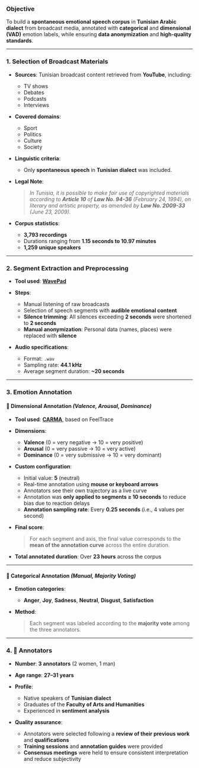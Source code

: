 ###  **Objective**

To build a **spontaneous emotional speech corpus** in **Tunisian Arabic dialect** from broadcast media, annotated with **categorical** and **dimensional (VAD)** emotion labels, while ensuring **data anonymization** and **high-quality standards**.

---

### 1. **Selection of Broadcast Materials**

* **Sources**: Tunisian broadcast content retrieved from **YouTube**, including:

  * TV shows
  * Debates
  * Podcasts
  * Interviews

* **Covered domains**:

  * Sport
  * Politics
  * Culture
  * Society

* **Linguistic criteria**:

  * Only **spontaneous speech** in **Tunisian dialect** was included.

* **Legal Note**:

  > *In Tunisia, it is possible to make fair use of copyrighted materials according to **Article 10** of **Law No. 94-36** (February 24, 1994), on literary and artistic property, as amended by **Law No. 2009-33** (June 23, 2009).*

* **Corpus statistics**:

  * **3,793 recordings**
  * Durations ranging from **1.15 seconds to 10.97 minutes**
  * **1,259 unique speakers**

---

### 2. **Segment Extraction and Preprocessing**

* **Tool used**: [**WavePad**](https://www.nch.com.au/wavepad/index.html)

* **Steps**:

  * Manual listening of raw broadcasts
  * Selection of speech segments with **audible emotional content**
  * **Silence trimming**: All silences exceeding **2 seconds** were shortened to **2 seconds**
  * **Manual anonymization**: Personal data (names, places) were replaced with **silence**

* **Audio specifications**:

  * Format: `.wav`
  * Sampling rate: **44.1 kHz**
  * Average segment duration: **\~20 seconds**

---

### 3.  **Emotion Annotation**

#### 🔹 **Dimensional Annotation** *(Valence, Arousal, Dominance)*

* **Tool used**: [**CARMA**](https://carma-app.github.io/), based on FeelTrace

* **Dimensions**:

  * **Valence** (0 = very negative → 10 = very positive)
  * **Arousal** (0 = very passive → 10 = very active)
  * **Dominance** (0 = very submissive → 10 = very dominant)

* **Custom configuration**:

  * Initial value: **5** (neutral)
  * Real-time annotation using **mouse or keyboard arrows**
  * Annotators see their own trajectory as a live curve
  * Annotation was **only applied to segments ≥ 10 seconds** to reduce bias due to reaction delays
  * **Annotation sampling rate**: Every **0.25 seconds** (i.e., 4 values per second)

* **Final score**:

  > For each segment and axis, the final value corresponds to the **mean of the annotation curve** across the entire duration.

* **Total annotated duration**: Over **23 hours** across the corpus

---

#### 🔹 **Categorical Annotation** *(Manual, Majority Voting)*

* **Emotion categories**:

  * **Anger**, **Joy**, **Sadness**, **Neutral**, **Disgust**, **Satisfaction**
* **Method**:

  > Each segment was labeled according to the **majority vote** among the three annotators.

---

### 4. 👥 **Annotators**

* **Number**: **3 annotators** (2 women, 1 man)
* **Age range**: **27–31 years**
* **Profile**:

  * Native speakers of **Tunisian dialect**
  * Graduates of the **Faculty of Arts and Humanities**
  * Experienced in **sentiment analysis**
* **Quality assurance**:

  * Annotators were selected following a **review of their previous work** and **qualifications**
  * **Training sessions** and **annotation guides** were provided
  * **Consensus meetings** were held to ensure consistent interpretation and reduce subjectivity
